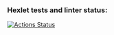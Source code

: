 ### Hexlet tests and linter status:
[![Actions Status](https://github.com/nik2704/java-project-lvl3/workflows/hexlet-check/badge.svg)](https://github.com/nik2704/java-project-lvl3/actions)